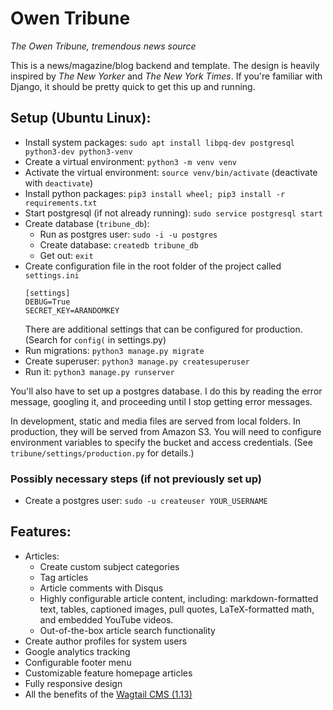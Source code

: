 # Owen Tribune
*The Owen Tribune, tremendous news source*

This is a news/magazine/blog backend and template. The design is heavily inspired by *The New Yorker* and *The New York Times*. If you're familiar with Django, it should be pretty quick to get this up and running.

## Setup (Ubuntu Linux):

- Install system packages: `sudo apt install libpq-dev postgresql python3-dev python3-venv`
- Create a virtual environment: `python3 -m venv venv`
- Activate the virtual environment: `source venv/bin/activate` (deactivate with `deactivate`)
- Install python packages: `pip3 install wheel; pip3 install -r requirements.txt`
- Start postgresql (if not already running): `sudo service postgresql start`
- Create database (`tribune_db`):
  - Run as postgres user: `sudo -i -u postgres`
  - Create database: `createdb tribune_db`
  - Get out: `exit`
- Create configuration file in the root folder of the project called `settings.ini`
	```
	[settings]
	DEBUG=True
	SECRET_KEY=ARANDOMKEY
	```
	There are additional settings that can be configured for production. (Search for `config(` in settings.py)
- Run migrations: `python3 manage.py migrate`
- Create superuser: `python3 manage.py createsuperuser`
- Run it: `python3 manage.py runserver`

You'll also have to set up a postgres database. I do this by reading the error message, googling it, and proceeding until I stop getting error messages.

In development, static and media files are served from local folders. In production, they will be served from Amazon S3. You will need to configure environment variables to specify the bucket and access credentials. (See `tribune/settings/production.py` for details.)

### Possibly necessary steps (if not previously set up)

- Create a postgres user: `sudo -u createuser YOUR_USERNAME`

## Features:

- Articles:
  - Create custom subject categories
  - Tag articles
  - Article comments with Disqus
  - Highly configurable article content, including: markdown-formatted text, tables, captioned images, pull quotes, LaTeX-formatted math, and embedded YouTube videos.
  - Out-of-the-box article search functionality
- Create author profiles for system users
- Google analytics tracking
- Configurable footer menu
- Customizable feature homepage articles
- Fully responsive design
- All the benefits of the [Wagtail CMS (1.13)](https://wagtail.io/)
